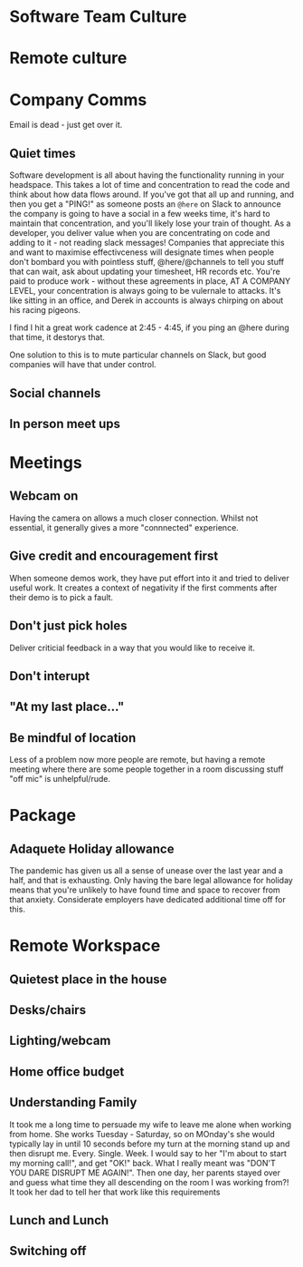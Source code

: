 # Software Team Culture




# Remote culture


# Company Comms

Email is dead - just get over it.

## Quiet times

Software development is all about having the functionality running in your headspace. This takes a lot of time and concentration to read the code and think about how data flows around. If you've got that all up and running, and then you get a "PING!" as someone posts an `@here` on Slack to announce the company is going to have a social in a few weeks time, it's hard to maintain that concentration, and you'll likely lose your train of thought. As a developer, you deliver value when you are concentrating on code and adding to it - not reading slack messages! Companies that appreciate this and want to maximise effectivceness will designate times when people don't bombard you with pointless stuff, @here/@channels to tell you stuff that can wait, ask about updating your timesheet, HR records etc. You're paid to produce work - without these agreements in place, AT A COMPANY LEVEL, your concentration is always going to be vulernale to attacks. It's like sitting in an office, and Derek in accounts is always chirping on about his racing pigeons.

I find I hit a great work cadence at 2:45 - 4:45, if you ping an @here during that time, it destorys that.

One solution to this is to mute particular channels on Slack, but good companies will have that under control. 

## Social channels

## In person meet ups


# Meetings

## Webcam on

Having the camera on allows a much closer connection. Whilst not essential, it generally gives a more "connnected" experience.

## Give credit and encouragement first

When someone demos work, they have put effort into it and tried to deliver useful work. It creates a context of negativity if the first comments after their demo is to pick a fault.

## Don't just pick holes

Deliver criticial feedback in a way that you would like to receive it. 

## Don't interupt

## "At my last place..."



## Be mindful of location

Less of a problem now more people are remote, but having a remote meeting where there are some people together in a room discussing stuff "off mic" is unhelpful/rude.


# Package

## Adaquete Holiday allowance

The pandemic has given us all a sense of unease over the last year and a half, and that is exhausting. Only having the bare legal allowance for holiday means that you're unlikely to have found time and space to recover from that anxiety. Considerate employers have dedicated additional time off for this.


# Remote Workspace

## Quietest place in the house

## Desks/chairs

## Lighting/webcam

## Home office budget

## Understanding Family

It took me a long time to persuade my wife to leave me alone when working from home. She works Tuesday - Saturday, so on MOnday's she would typically lay in until 10 seconds before my turn at the morning stand up and then disrupt me. Every. Single. Week. I would say to her "I'm about to start my morning call!", and get "OK!" back. What I really meant was "DON'T YOU DARE DISRUPT ME AGAIN!". Then one day, her parents stayed over and guess what time they all descending on the room I was working from?! It took her dad to tell her that work like this requirements

## Lunch and Lunch

## Switching off
